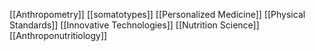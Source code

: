 [[Anthropometry]]
[[somatotypes]]
[[Personalized Medicine]]
[[Physical Standards]]
[[Innovative Technologies]]
[[Nutrition Science]]
[[Anthroponutritiology]]
